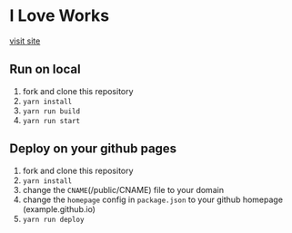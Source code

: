 # I Love Works

[visit site](https://ilove.works)

## Run on local
1. fork and clone this repository
2. `yarn install`
3. `yarn run build`
4. `yarn run start`

## Deploy on your github pages

1. fork and clone this repository
2. `yarn install`
3. change the `CNAME`(/public/CNAME) file to your domain
4. change the `homepage` config in `package.json` to your github homepage (example.github.io)
5. `yarn run deploy`

